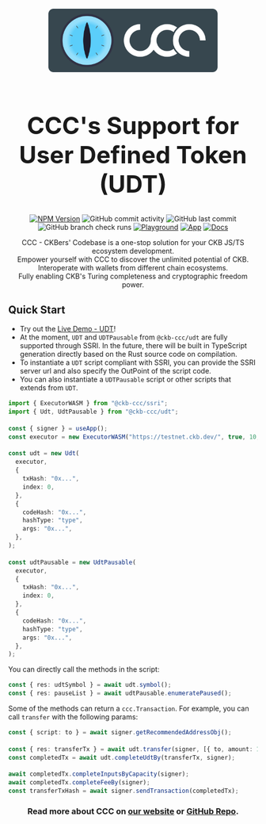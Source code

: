 <p align="center">
  <a href="https://app.ckbccc.com/">
    <img alt="Logo" src="https://raw.githubusercontent.com/ckb-devrel/ccc/master/assets/logoAndText.svg" style="height: 8rem; max-width: 90%; padding: 0.5rem 0;" />
  </a>
</p>

<h1 align="center" style="font-size: 48px;">
  CCC's Support for User Defined Token (UDT)
</h1>

<p align="center">
  <a href="https://www.npmjs.com/package/@ckb-ccc/udt"><img
    alt="NPM Version" src="https://img.shields.io/npm/v/%40ckb-ccc%2Fudt"
  /></a>
  <img alt="GitHub commit activity" src="https://img.shields.io/github/commit-activity/m/ckb-devrel/ccc" />
  <img alt="GitHub last commit" src="https://img.shields.io/github/last-commit/ckb-devrel/ccc/master" />
  <img alt="GitHub branch check runs" src="https://img.shields.io/github/check-runs/ckb-devrel/ccc/master" />
  <a href="https://live.ckbccc.com/"><img
    alt="Playground" src="https://img.shields.io/website?url=https%3A%2F%2Flive.ckbccc.com%2F&label=Playground"
  /></a>
  <a href="https://app.ckbccc.com/"><img
    alt="App" src="https://img.shields.io/website?url=https%3A%2F%2Fapp.ckbccc.com%2F&label=App"
  /></a>
  <a href="https://docs.ckbccc.com/"><img
    alt="Docs" src="https://img.shields.io/website?url=https%3A%2F%2Fdocs.ckbccc.com%2F&label=Docs"
  /></a>
</p>

<p align="center">
  CCC - CKBers' Codebase is a one-stop solution for your CKB JS/TS ecosystem development.
  <br />
  Empower yourself with CCC to discover the unlimited potential of CKB.
  <br />
  Interoperate with wallets from different chain ecosystems.
  <br />
  Fully enabling CKB's Turing completeness and cryptographic freedom power.
</p>

## Quick Start

- Try out the [Live Demo - UDT](https://app.ckbccc.com/connected/UDT)!
- At the moment, `UDT` and `UDTPausable` from `@ckb-ccc/udt` are fully supported through SSRI. In the future, there will be built in TypeScript generation directly based on the Rust source code on compilation.
- To instantiate a `UDT` script compliant with SSRI, you can provide the SSRI server url and also specify the OutPoint of the script code.
- You can also instantiate a `UDTPausable` script or other scripts that extends from `UDT`.

```ts
import { ExecutorWASM } from "@ckb-ccc/ssri";
import { Udt, UdtPausable } from "@ckb-ccc/udt";

const { signer } = useApp();
const executor = new ExecutorWASM("https://testnet.ckb.dev/", true, 10, 300)

const udt = new Udt(
  executor,
  {
    txHash: "0x...",
    index: 0,
  },
  {
    codeHash: "0x...",
    hashType: "type",
    args: "0x...",
  },
);

const udtPausable = new UdtPausable(
  executor,
  {
    txHash: "0x...",
    index: 0,
  },
  {
    codeHash: "0x...",
    hashType: "type",
    args: "0x...",
  },
);
```

You can directly call the methods in the script:

```ts
const { res: udtSymbol } = await udt.symbol();
const { res: pauseList } = await udtPausable.enumeratePaused();
```

Some of the methods can return a `ccc.Transaction`. For example, you can call `transfer` with the following params:

```ts
const { script: to } = await signer.getRecommendedAddressObj();

const { res: transferTx } = await udt.transfer(signer, [{ to, amount: 100 }]);
const completedTx = await udt.completeUdtBy(transferTx, signer);

await completedTx.completeInputsByCapacity(signer);
await completedTx.completeFeeBy(signer);
const transferTxHash = await signer.sendTransaction(completedTx);
```

<h3 align="center">
  Read more about CCC on <a href="https://docs.ckbccc.com">our website</a> or <a href="https://github.com/ckb-devrel/ccc">GitHub Repo</a>.
</h3>
